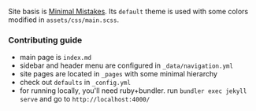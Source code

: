 Site basis is [Minimal Mistakes](https://mmistakes.github.io/minimal-mistakes/docs/quick-start-guide/). Its `default` theme is used with some colors modified in `assets/css/main.scss`. 

### Contributing guide

* main page is `index.md`
* sidebar and header menu are configured in `_data/navigation.yml`
* site pages are located in `_pages` with some minimal hierarchy
* check out `defaults` in `_config.yml`
* for running locally, you'll need ruby+bundler. run `bundler exec jekyll serve` and go to `http://localhost:4000/`